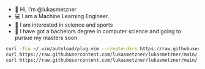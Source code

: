 - 👋 Hi, I’m @lukasmetzner
- 💻 I am a Machine Learning Engineer.
- 👀 I am interested in science and sports
- 🌱 I have got a bachelors degree in computer science and going to pursue my masters soon.

``` bash
curl -fLo ~/.vim/autoload/plug.vim --create-dirs https://raw.githubusercontent.com/junegunn/vim-plug/master/plug.vim && \
curl https://raw.githubusercontent.com/lukasmetzner/lukasmetzner/main/.tmux.conf > ~/.tmux.conf && \
curl https://raw.githubusercontent.com/lukasmetzner/lukasmetzner/main/.vimrc > ~/.vimrc
```

<!---
lukasmetzner/lukasmetzner is a ✨ special ✨ repository because its `README.md` (this file) appears on your GitHub profile.
You can click the Preview link to take a look at your changes.
--->
